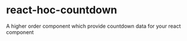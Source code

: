 # react-hoc-countdown
A higher order component which provide countdown data for your react component
